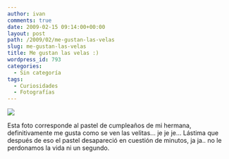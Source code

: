 ```yaml
---
author: ivan
comments: true
date: 2009-02-15 09:14:00+00:00
layout: post
path: /2009/02/me-gustan-las-velas
slug: me-gustan-las-velas
title: Me gustan las velas :)
wordpress_id: 793
categories:
  - Sin categoría
tags:
  - Curiosidades
  - Fotografías
---
```


[![](http://ivan.campananaranjo.com/wp-content/uploads/2009/02/img_0195.jpg)](http://1.bp.blogspot.com/_T2UWuNJg3dQ/SZeW7-X0CKI/AAAAAAAABVo/9_oYZ1-jREw/s1600-h/img_0195.jpg)

Esta foto corresponde al pastel de cumpleaños de mi hermana, definitivamente me gusta como se ven las velitas... je je je... Lástima que después de eso el pastel desapareció en cuestión de minutos, ja ja.. no le perdonamos la vida ni un segundo.
